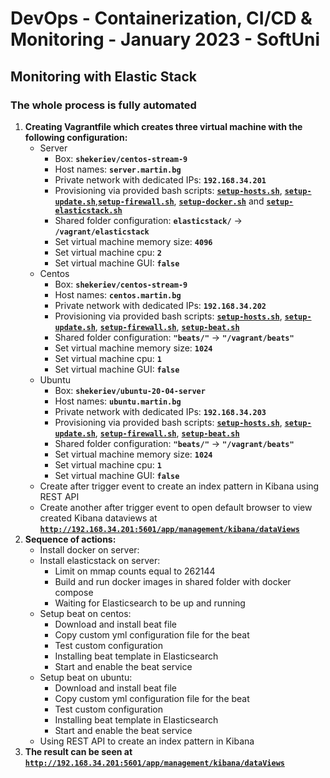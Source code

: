 # DevOps - Containerization, CI/CD &amp; Monitoring - January 2023 - SoftUni

## Monitoring with Elastic Stack

### The whole process is fully automated

1. **Creating Vagrantfile which creates three virtual machine with the following configuration:**
    - Server
      - Box: **`shekeriev/centos-stream-9`**
      - Host names: **`server.martin.bg`**
      - Private network with dedicated IPs: **`192.168.34.201`**
      - Provisioning via provided bash scripts: [**`setup-hosts.sh`**](setup-hosts.sh), [**`setup-update.sh`**](setup-update.sh),[**`setup-firewall.sh`**](setup-firewall.sh), [**`setup-docker.sh`**](setup-docker.sh) and [**`setup-elasticstack.sh`**](setup-elasticstack.sh)
      - Shared folder configuration: **`elasticstack/`** -> **`/vagrant/elasticstack`**
      - Set virtual machine memory size: **`4096`**
      - Set virtual machine cpu: **`2`**
      - Set virtual machine GUI: **`false`**
    - Centos
      - Box: **`shekeriev/centos-stream-9`**
      - Host names: **`centos.martin.bg`**
      - Private network with dedicated IPs: **`192.168.34.202`**
      - Provisioning via provided bash scripts: [**`setup-hosts.sh`**](setup-hosts.sh), [**`setup-update.sh`**](setup-update.sh),  [**`setup-firewall.sh`**](setup-firewall.sh), [**`setup-beat.sh`**](setup-beat.sh)
      - Shared folder configuration: **`"beats/"`** -> **`"/vagrant/beats"`**
      - Set virtual machine memory size: **`1024`**
      - Set virtual machine cpu: **`1`**
      - Set virtual machine GUI: **`false`**
    - Ubuntu
      - Box: **`shekeriev/ubuntu-20-04-server`**
      - Host names: **`ubuntu.martin.bg`**
      - Private network with dedicated IPs: **`192.168.34.203`**
      - Provisioning via provided bash scripts: [**`setup-hosts.sh`**](setup-hosts.sh), [**`setup-update.sh`**](setup-update.sh),  [**`setup-firewall.sh`**](setup-firewall.sh), [**`setup-beat.sh`**](setup-beat.sh)
      - Shared folder configuration: **`"beats/"`** -> **`"/vagrant/beats"`**
      - Set virtual machine memory size: **`1024`**
      - Set virtual machine cpu: **`1`**
      - Set virtual machine GUI: **`false`**
    - Create after trigger event to create an index pattern in Kibana using REST API
    - Create another after trigger event to open default browser to view created Kibana dataviews at [**`http://192.168.34.201:5601/app/management/kibana/dataViews`**](http://192.168.34.201:5601/app/management/kibana/dataViews)
2. **Sequence of actions:**
    - Install docker on server:
    - Install elasticstack on server:
        - Limit on mmap counts equal to 262144
        - Build and run docker images in shared folder with docker compose
        - Waiting for Elasticsearch to be up and running
    - Setup beat on centos:
        - Download and install beat file
        - Copy custom yml configuration file for the beat
        - Test custom configuration
        - Installing beat template in Elasticsearch
        - Start and enable the beat service
    - Setup beat on ubuntu:
        - Download and install beat file
        - Copy custom yml configuration file for the beat
        - Test custom configuration
        - Installing beat template in Elasticsearch
        - Start and enable the beat service
    - Using REST API to create an index pattern in Kibana
3. **The result can be seen at [**`http://192.168.34.201:5601/app/management/kibana/dataViews`**](http://192.168.34.201:5601/app/management/kibana/dataViews)**
